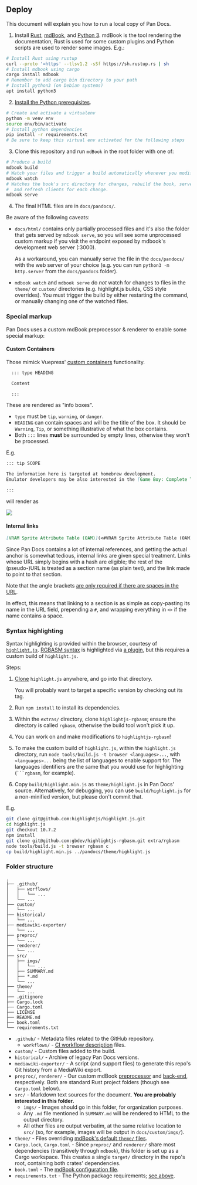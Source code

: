 ## Deploy

This document will explain you how to run a local copy of Pan Docs. 

1. Install [Rust](https://www.rust-lang.org/tools/install), [mdBook](https://github.com/rust-lang/mdBook#readme), and [Python 3](https://www.python.org/downloads).
  mdBook is the tool rendering the documentation, Rust is used for some custom plugins and Python scripts are used to render some images. E.g.:
  ```sh
  # Install Rust using rustup
  curl --proto '=https' --tlsv1.2 -sSf https://sh.rustup.rs | sh
  # Install mdbook using cargo
  cargo install mdbook
  # Remember to add cargo bin directory to your path
  # Install python3 (on Debian systems)
  apt install python3
  ```
2. [Install the Python prerequisites](https://packaging.python.org/tutorials/installing-packages/#requirements-files).
```sh
# Create and activate a virtualenv
python -m venv env
source env/bin/activate
# Install python dependencies
pip install -r requirements.txt
# Be sure to keep this virtual env activated for the following steps
```
3. Clone this repository and run `mdBook` in the root folder with one of:
```bash
# Produce a build
mdbook build
# Watch your files and trigger a build automatically whenever you modify a file.
mdbook watch
# Watches the book's src directory for changes, rebuild the book, serve it on localhost:3000
#  and refresh clients for each change.
mdbook serve
```
4. The final HTML files are in `docs/pandocs/`.

Be aware of the following caveats:

- `docs/html/` contains only partially processed files and it's also the folder that gets served by `mdbook serve`, so you will see some unprocessed custom markup if you visit the endpoint exposed by mdbook's development web server (:3000).
  
  As a workaround, you can manually serve the file in the `docs/pandocs/` with the web server of your choice (e.g. you can run `python3 -m http.server` from the `docs/pandocs` folder).

- `mdbook watch` and `mdbook serve` do *not* watch for changes to files in the `theme/` or `custom/` directories (e.g. highlight.js builds, CSS style overrides). You must trigger the build by either restarting the command, or manually changing one of the watched files.

### Special markup

Pan Docs uses a custom mdBook preprocessor & renderer to enable some special markup:

#### Custom Containers 

Those mimick Vuepress' [custom containers](https://vuepress.vuejs.org/guide/markdown.html#custom-containers) functionality.

```markdown
  ::: type HEADING

  Content

  :::
```

These are rendered as "info boxes".

- `type` must be `tip`, `warning`, or `danger`.
- `HEADING` can contain spaces and will be the title of the box. It should be `Warning`, `Tip`, or something illustrative of what the box contains.
- Both `:::` lines **must** be surrounded by empty lines, otherwise they won't be processed.

E.g.

```markdown
::: tip SCOPE

The information here is targeted at homebrew development.
Emulator developers may be also interested in the [Game Boy: Complete Technical Reference](https://gekkio.fi/files/gb-docs/gbctr.pdf) document.

:::
```

will render as

<img src=".github/example_container.png"></img>

#### Internal links

```markdown
[VRAM Sprite Attribute Table (OAM)](<#VRAM Sprite Attribute Table (OAM)>)
```

Since Pan Docs contains a lot of internal references, and getting the actual anchor is somewhat tedious, internal links are given special treatment. Links whose URL simply begins with a hash are eligible; the rest of the (pseudo-)URL is treated as a section name (as plain text), and the link made to point to that section.

Note that the angle brackets [are only required if there are spaces in the URL](https://spec.commonmark.org/0.29/#example-485).

In effect, this means that linking to a section is as simple as copy-pasting its name in the URL field, prepending a `#`, and wrapping everything in `<>` if the name contains a space.

### Syntax highlighting

Syntax highlighting is provided within the browser, courtesy of [`highlight.js`](https://github.com/highlightjs/highlight.js).
[RGBASM syntax](https://rgbds.gbdev.io/docs/rgbasm.5) is highlighted via [a plugin](https://github.com/gbdev/highlightjs-rgbasm), but this requires a custom build of `highlight.js`.

Steps:

1. [Clone](https://docs.github.com/en/github/getting-started-with-github/getting-started-with-git/about-remote-repositories) `highlight.js` anywhere, and go into that directory.

   You will probably want to target a specific version by checking out its tag.
2. Run `npm install` to install its dependencies.
3. Within the `extras/` directory, clone `highlightjs-rgbasm`; ensure the directory is called `rgbasm`, otherwise the build tool won't pick it up.
4. You can work on and make modifications to `highlightjs-rgbasm`!
5. To make the custom build of `highlight.js`, within the `highlight.js` directory, run `node tools/build.js -t browser <languages>...`, with `<languages>...` being the list of languages to enable support for.
  The languages identifiers are the same that you would use for highlighting (` ```rgbasm `, for example).
6. Copy `build/highlight.min.js` as `theme/highlight.js` in Pan Docs' source.
  Alternatively, for debugging, you can use `build/highlight.js` for a non-minified version, but please don't commit that.

E.g.

```bash
git clone git@github.com:highlightjs/highlight.js.git
cd highlight.js
git checkout 10.7.2
npm install
git clone git@github.com:gbdev/highlightjs-rgbasm.git extra/rgbasm
node tools/build.js -t browser rgbasm c
cp build/highlight.min.js ../pandocs/theme/highlight.js
```

### Folder structure

```
.
├── .github/
│   ├── worflows/
│   │   └── ...
│   └── ...
├── custom/
│   └── ...
├── historical/
│   └── ...
├── mediawiki-exporter/
│   └── ...
├── preproc/
│   └── ...
├── renderer/
│   └── ...
├── src/
│   ├── imgs/
│   │   └── ...
│   ├── SUMMARY.md
│   ├── *.md
│   └── ...
├── theme/
│   └── ...
├── .gitignore
├── Cargo.lock
├── Cargo.toml
├── LICENSE
├── README.md
├── book.toml
└── requirements.txt
```

- `.github/` - Metadata files related to the GitHub repository.
  - `workflows/` - [CI workflow description](https://docs.github.com/en/actions/reference/workflow-syntax-for-github-actions) files.
- `custom/` - Custom files added to the build.
- `historical/` - Archive of legacy Pan Docs versions.
- `mediawiki-exporter/` - A script (and support files) to generate this repo's Git history from a MediaWiki export.
- `preproc/`, `renderer/` - Our custom mdBook [preprocessor](https://rust-lang.github.io/mdBook/for_developers/preprocessors) and [back-end](https://rust-lang.github.io/mdBook/for_developers/backends), respectively. Both are standard Rust project folders (though see `Cargo.toml` below).
- `src/` - Markdown text sources for the document. **You are probably interested in this folder.**
  - `imgs/` - Images should go in this folder, for organization purposes.
  - Any `.md` file mentioned in `SUMMARY.md` will be rendered to HTML to the output directory.
  - All other files are output verbatim, at the same relative location to `src/` (so, for example, images will be output in `docs/custom/imgs/`).
- `theme/` - Files overriding [mdBook's default `theme/` files](https://github.com/rust-lang/mdBook/tree/master/src/theme).
- `Cargo.lock`, `Cargo.toml` - Since `preproc/` and `renderer/` share most dependencies (transitively through `mdbook`), this folder is set up as a Cargo workspace. This creates a single `target/` directory in the repo's root, containing both crates' dependencies.
- `book.toml` - The [mdBook configuration file](https://rust-lang.github.io/mdBook/format/configuration).
- `requirements.txt` - The Python package requirements; [see above](#contributing).
